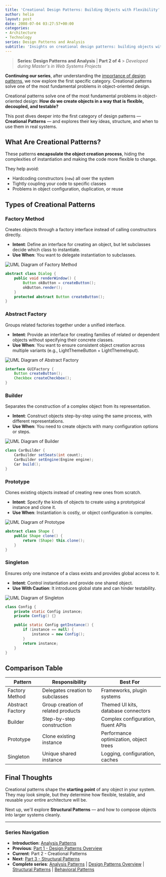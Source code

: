 ```yaml
---
title: 'Creational Design Patterns: Building Objects with Flexibility'
author: helio
layout: post
date: 2008-07-04 03:27:57+00:00
categories:
- Architecture
- Technology
series: Design Patterns and Analysis
subtitle: 'Insights on creational design patterns: building objects with flexibility'
---
```


> **Series: Design Patterns and Analysis** | **Part 2 of 4** > _Developed during Master's in Web Systems Projects_

**Continuing our series**, after understanding the [importance of design patterns](../2008-07-02-padroes-de-projeto-detalhado/), we now explore the first specific category. Creational patterns solve one of the most fundamental problems in object-oriented design.

Creational patterns solve one of the most fundamental problems in object-oriented design:
**How do we create objects in a way that is flexible, decoupled, and testable?**

This post dives deeper into the first category of design patterns — **Creational Patterns** — and explores their key ideas, structure, and when to use them in real systems.

## What Are Creational Patterns?

These patterns **encapsulate the object creation process**, hiding the complexities of instantiation and making the code more flexible to change.

They help avoid:

- Hardcoding constructors (`new`) all over the system
- Tightly coupling your code to specific classes
- Problems in object configuration, duplication, or reuse

## Types of Creational Patterns

### Factory Method

Creates objects through a factory interface instead of calling constructors directly.

- **Intent**: Define an interface for creating an object, but let subclasses decide which class to instantiate.
- **Use When**: You want to delegate instantiation to subclasses.

<img src="/uploads/2008/07/factory-method-pattern.png" alt="UML Diagram of Factory Method" class="creational-pattern-img">

```java
abstract class Dialog {
    public void renderWindow() {
        Button okButton = createButton();
        okButton.render();
    }
    protected abstract Button createButton();
}
```

### Abstract Factory

Groups related factories together under a unified interface.

- **Intent**: Provide an interface for creating families of related or dependent objects without specifying their concrete classes.
- **Use When**: You want to ensure consistent object creation across multiple variants (e.g., LightThemeButton + LightThemeInput).

<img src="/uploads/2008/07/abstract-factory-pattern.png" alt="UML Diagram of Abstract Factory" class="creational-pattern-img">

```java
interface GUIFactory {
    Button createButton();
    Checkbox createCheckbox();
}
```

### Builder

Separates the construction of a complex object from its representation.

- **Intent**: Construct objects step-by-step using the same process, with different representations.
- **Use When**: You need to create objects with many configuration options or steps.

<img src="/uploads/2008/07/builder-pattern.png" alt="UML Diagram of Builder" class="creational-pattern-img">

```java
class CarBuilder {
    CarBuilder setSeats(int count);
    CarBuilder setEngine(Engine engine);
    Car build();
}
```

### Prototype

Clones existing objects instead of creating new ones from scratch.

- **Intent**: Specify the kinds of objects to create using a prototypical instance and clone it.
- **Use When**: Instantiation is costly, or object configuration is complex.

<img src="/uploads/2008/07/prototype-pattern.png" alt="UML Diagram of Prototype" class="creational-pattern-img">

```java
abstract class Shape {
    public Shape clone() {
        return (Shape) this.clone();
    }
}
```

### Singleton

Ensures only one instance of a class exists and provides global access to it.

- **Intent**: Control instantiation and provide one shared object.
- **Use With Caution**: It introduces global state and can hinder testability.

<img src="/uploads/2008/07/singleton-pattern.png" alt="UML Diagram of Singleton" class="creational-pattern-img">

```java
class Config {
    private static Config instance;
    private Config() {}

    public static Config getInstance() {
        if (instance == null) {
            instance = new Config();
        }
        return instance;
    }
}
```

## Comparison Table

| Pattern          | Responsibility                     | Best For                               |
| ---------------- | ---------------------------------- | -------------------------------------- |
| Factory Method   | Delegates creation to subclasses   | Frameworks, plugin systems             |
| Abstract Factory | Group creation of related products | Themed UI kits, database connectors    |
| Builder          | Step-by-step construction          | Complex configuration, fluent APIs     |
| Prototype        | Clone existing instance            | Performance optimization, object trees |
| Singleton        | Unique shared instance             | Logging, configuration, caches         |

## Final Thoughts

Creational patterns shape the **starting point** of any object in your system.
They may look simple, but they determine how flexible, testable, and reusable your entire architecture will be.

Next up, we'll explore **Structural Patterns** — and how to compose objects into larger systems cleanly.

---

### **Series Navigation**

- **Introduction**: [Analysis Patterns](../2008-07-01-padroes-de-analise/)
- **Previous**: [Part 1 - Design Patterns Overview](../2008-07-02-padroes-de-projeto-detalhado/)
- **Current**: Part 2 - Creational Patterns
- **Next**: [Part 3 - Structural Patterns](../2008-07-06-padroes-estruturais/)
- **Complete series**: [Analysis Patterns](../2008-07-01-padroes-de-analise/) | [Design Patterns Overview](../2008-07-02-padroes-de-projeto-detalhado/) | [Structural Patterns](../2008-07-06-padroes-estruturais/) | [Behavioral Patterns](../2008-07-08-padroes-comportamentais/)

